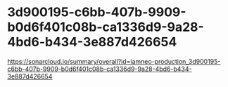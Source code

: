# 3d900195-c6bb-407b-9909-b0d6f401c08b-ca1336d9-9a28-4bd6-b434-3e887d426654
https://sonarcloud.io/summary/overall?id=iamneo-production_3d900195-c6bb-407b-9909-b0d6f401c08b-ca1336d9-9a28-4bd6-b434-3e887d426654
